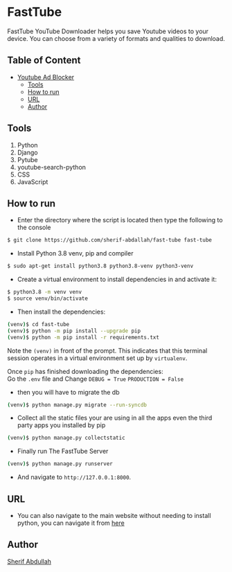 # FastTube
FastTube YouTube Downloader helps you save Youtube videos to your device. You can choose from a variety of formats and qualities to download.


## Table of Content
- [Youtube Ad Blocker](#youtube-ad-blocker)
  * [Tools](#tools)
  * [How to run](#how-to-run)
  * [URL](#url)
  * [Author](#author)

## Tools
1. Python
2. Django
3. Pytube
5. youtube-search-python
4. CSS
5. JavaScript


## How to run
* Enter the directory where the script is located then type the following to the console
```sh
$ git clone https://github.com/sherif-abdallah/fast-tube fast-tube
```
* Install Python 3.8 venv, pip and compiler

```sh
$ sudo apt-get install python3.8 python3.8-venv python3-venv
```

* Create a virtual environment to install dependencies in and activate it:

```sh
$ python3.8 -m venv venv
$ source venv/bin/activate
```

* Then install the dependencies:

```sh
(venv)$ cd fast-tube
(venv)$ python -m pip install --upgrade pip
(venv)$ python -m pip install -r requirements.txt
```
Note the `(venv)` in front of the prompt. This indicates that this terminal
session operates in a virtual environment set up by `virtualenv`.

Once `pip` has finished downloading the dependencies: <br>
Go the `.env` file and Change  `DEBUG = True` `PRODUCTION = False`

* then you will have to migrate the db

```sh
(venv)$ python manage.py migrate --run-syncdb
```
* Collect all the static files your are using in all the apps even the third party apps you installed by pip
```sh
(venv)$ python manage.py collectstatic
```

* Finally run The FastTube Server
```sh
(venv)$ python manage.py runserver
```
* And navigate to `http://127.0.0.1:8000`.


## URL
* You can also navigate to the main website without needing to install python, you can navigate it from [here](https://fasttube.pythonanywhere.com)
## Author
[Sherif Abdullah](https://github.com/sherif-abdallah)
